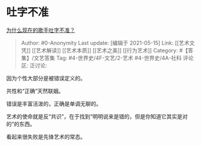 # 吐字不准
[为什么现在的歌手吐字不准？](https://www.zhihu.com/question/444895561/answer/1764750228)

> Author: #0-Anonymity
> Last update: [编辑于 2021-05-15]
> Link: [[艺术文凭]] [[艺术解读]] [[艺术本质]] [[艺术之美]] [[行为艺术]]
> Category: #【答集】/文艺答集
> Tag: #4-世界史/4F-文艺/2-艺术  #4-世界史/4A-社科
> 评论区:
> 泛讨论:

因为个性大部分是被错误定义的。

共性和“正确”天然联姻。

错误是丰富活泼的，正确是单调无聊的。

艺术的使命就是反“共识”，在于找到“明明说来是错的，但是你知道它其实是对的”的东西。

看起来很失败是先锋艺术的常态。
